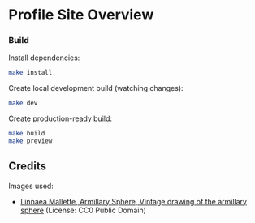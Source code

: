 # Profile Site Overview

### Build

Install dependencies:
```sh
make install
```

Create local development build (watching changes):
```sh
make dev
```

Create production-ready build:
```sh
make build
make preview
```

## Credits

Images used:

- [Linnaea Mallette, Armillary Sphere, Vintage drawing of the armillary sphere](https://www.publicdomainpictures.net/en/view-image.php?image=338833&picture=armillary-sphere*/) (License: CC0 Public Domain)
